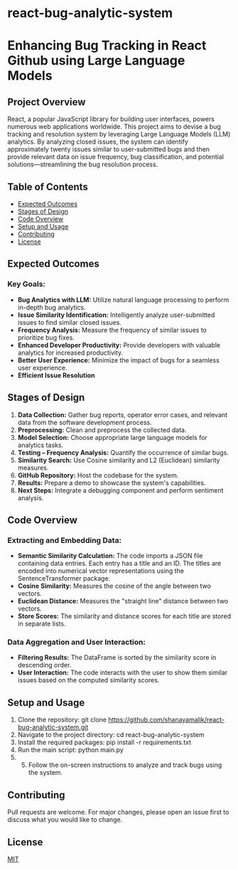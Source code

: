 # react-bug-analytic-system

# Enhancing Bug Tracking in React Github using Large Language Models

## Project Overview
React, a popular JavaScript library for building user interfaces, powers numerous web applications worldwide. This project aims to devise a bug tracking and resolution system by leveraging Large Language Models (LLM) analytics. By analyzing closed issues, the system can identify approximately twenty issues similar to user-submitted bugs and then provide relevant data on issue frequency, bug classification, and potential solutions—streamlining the bug resolution process.

## Table of Contents
- [Expected Outcomes](#expected-outcomes)
- [Stages of Design](#stages-of-design)
- [Code Overview](#code-overview)
- [Setup and Usage](#setup-and-usage)
- [Contributing](#contributing)
- [License](#license)

## Expected Outcomes
### Key Goals:
- **Bug Analytics with LLM:** Utilize natural language processing to perform in-depth bug analytics.
- **Issue Similarity Identification:** Intelligently analyze user-submitted issues to find similar closed issues.
- **Frequency Analysis:** Measure the frequency of similar issues to prioritize bug fixes.
- **Enhanced Developer Productivity:** Provide developers with valuable analytics for increased productivity.
- **Better User Experience:** Minimize the impact of bugs for a seamless user experience.
- **Efficient Issue Resolution**

## Stages of Design
1. **Data Collection:** Gather bug reports, operator error cases, and relevant data from the software development process.
2. **Preprocessing:** Clean and preprocess the collected data.
3. **Model Selection:** Choose appropriate large language models for analytics tasks.
4. **Testing – Frequency Analysis:** Quantify the occurrence of similar bugs.
5. **Similarity Search:** Use Cosine similarity and L2 (Euclidean) similarity measures.
6. **GitHub Repository:** Host the codebase for the system.
7. **Results:** Prepare a demo to showcase the system's capabilities.
8. **Next Steps:** Integrate a debugging component and perform sentiment analysis.

## Code Overview
### Extracting and Embedding Data:
- **Semantic Similarity Calculation:** The code imports a JSON file containing data entries. Each entry has a title and an ID. The titles are encoded into numerical vector representations using the SentenceTransformer package.
- **Cosine Similarity:** Measures the cosine of the angle between two vectors.
- **Euclidean Distance:** Measures the "straight line" distance between two vectors.
- **Store Scores:** The similarity and distance scores for each title are stored in separate lists.

### Data Aggregation and User Interaction:
- **Filtering Results:** The DataFrame is sorted by the similarity score in descending order.
- **User Interaction:** The code interacts with the user to show them similar issues based on the computed similarity scores.

## Setup and Usage
1. Clone the repository: git clone https://github.com/shanayamalik/react-bug-analytic-system.git
2. Navigate to the project directory: cd react-bug-analytic-system
3. Install the required packages: pip install -r requirements.txt
4. Run the main script: python main.py
5. 5. Follow the on-screen instructions to analyze and track bugs using the system.

## Contributing
Pull requests are welcome. For major changes, please open an issue first to discuss what you would like to change.

## License
[MIT](https://choosealicense.com/licenses/mit/)
